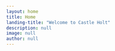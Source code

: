 ```yaml
---
layout: home
title: Home
landing-title: "Welcome to Castle Holt"
description: null
image: null
author: null
---
```

